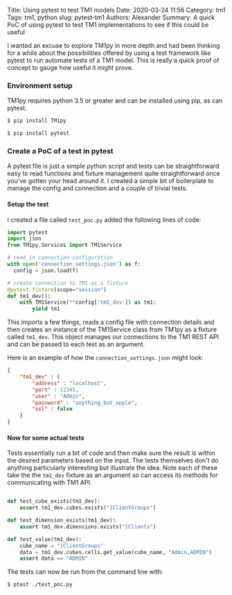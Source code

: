 Title: Using pytest to test TM1 models
Date: 2020-03-24 11:56
Category: tm1
Tags: tm1, python
slug: pytest-tm1
Authors: Alexander
Summary: A quick PoC of using pytest to test TM1 implementations to see if this could be useful 

I wanted an excuse to explore TM1py in more depth and had been thinking for a while about the possibilities offered by using a test framework like pytest to run automate tests of a TM1 model. This is really a quick proof of concept to gauge how useful it might prove. 

### Environment setup

TM1py requires python 3.5 or greater and can be installed using pip, as can pytest. 

```sh
$ pip install TM1py
``` 
```sh
$ pip install pytest
```

### Create a PoC of a test in pytest

A pytest file is just a simple python script and tests can be straightforward easy to read functions and fixture management quite straightforward once you've gotten your head around it. I created a simple bit of boilerplate to manage the config and connection and a couple of trivial tests.

#### Setup the test 

I created a file called ```test_poc.py``` added the following lines of code:

```python
import pytest
import json
from TM1py.Services import TM1Service

# read in connection configuration
with open('connection_settings.json') as f:
  config = json.load(f)

# create connection to TM1 as a fixture
@pytest.fixture(scope="session")
def tm1_dev():
    with TM1Service(**config['tm1_dev']) as tm1:
        yield tm1

``` 

This imports a few things, reads a config file with connection details and then creates an instance of the TM1Service class from TM1py as a fixture called ```tm1_dev```. This object manages our connections to the TM1 REST API and can be passed to each test as an argument.

Here is an example of how the ```connection_settings.json``` might look:

```json
{
    "tm1_dev" : {
        "address" : "localhost",
        "port" : 12345,
        "user" : "Admin",
        "password" : "anything_but_apple",
        "ssl" : false
    }
}

```

#### Now for some actual tests

Tests essentially run a bit of code and then make sure the result is within the desired parameters based on the input. The tests themselves don't do anything particularly interesting but illustrate the idea. Note each of these take the the ```tm1_dev``` fixture as an argument so can access its methods for communicating with TM1 API.

```python

def test_cube_exists(tm1_dev):
    assert tm1_dev.cubes.exists("}ClientGroups")    

def test_dimension_exists(tm1_dev):
    assert tm1_dev.dimensions.exists("}Clients")    

def test_value(tm1_dev):
    cube_name = "}ClientGroups"
    data = tm1_dev.cubes.cells.get_value(cube_name, "Admin,ADMIN")
    assert data == "ADMIN"
```

The tests can now be run from the command line with:

```sh
$ ptest ./test_poc.py
```